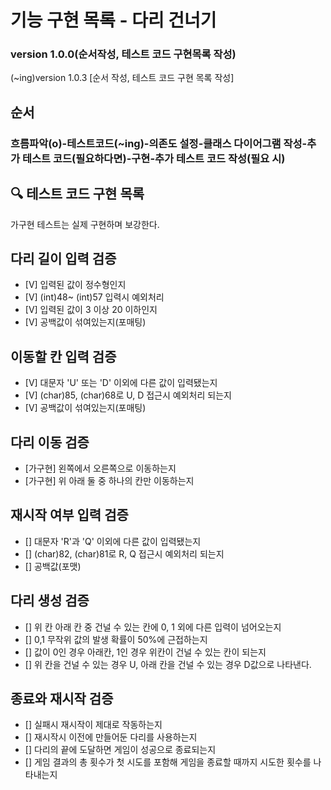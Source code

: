 # 기능 구현 목록 - 다리 건너기 
###  version 1.0.0(순서작성, 테스트 코드 구현목록 작성)
(~ing)version 1.0.3 [순서 작성, 테스트 코드 구현 목록 작성]

## 순서
### 흐름파악(o)-테스트코드(~ing)-의존도 설정-클래스 다이어그램 작성-추가 테스트 코드(필요하다면)-구현-추가 테스트 코드 작성(필요 시)

## 🔍 테스트 코드 구현 목록
가구현 테스트는 실제 구현하며 보강한다.
## 다리 길이 입력 검증
- [V] 입력된 값이 정수형인지
- [V] (int)48~ (int)57 입력시 예외처리
- [V] 입력된 값이 3 이상 20 이하인지
- [V] 공백값이 섞여있는지(포매팅)

## 이동할 칸 입력 검증
- [V] 대문자 'U' 또는 'D' 이외에 다른 값이 입력됐는지
- [V] (char)85, (char)68로 U, D 접근시 예외처리 되는지
- [V] 공백값이 섞여있는지(포매팅)

## 다리 이동 검증
- [가구현] 왼쪽에서 오른쪽으로 이동하는지 
- [가구현] 위 아래 둘 중 하나의 칸만 이동하는지

## 재시작 여부 입력 검증
- [] 대문자 'R'과 'Q' 이외에 다른 값이 입력됐는지
- [] (char)82, (char)81로 R, Q 접근시 예외처리 되는지 
- [] 공백값(포맷)

## 다리 생성 검증
- [] 위 칸 아래 칸 중 건널 수 있는 칸에 0, 1 외에 다른 입력이 넘어오는지
- [] 0,1 무작위 값의 발생 확률이 50%에 근접하는지
- [] 값이 0인 경우 아래칸, 1인 경우 위칸이 건널 수 있는 칸이 되는지 
- [] 위 칸을 건널 수 있는 경우 U, 아래 칸을 건널 수 있는 경우 D값으로 나타낸다.

## 종료와 재시작 검증
- [] 실패시 재시작이 제대로 작동하는지
- [] 재시작시 이전에 만들어둔 다리를 사용하는지
- [] 다리의 끝에 도달하면 게임이 성공으로 종료되는지
- [] 게임 결과의 총 횟수가 첫 시도를 포함해 게임을 종료할 때까지 시도한 횟수를 나타내는지